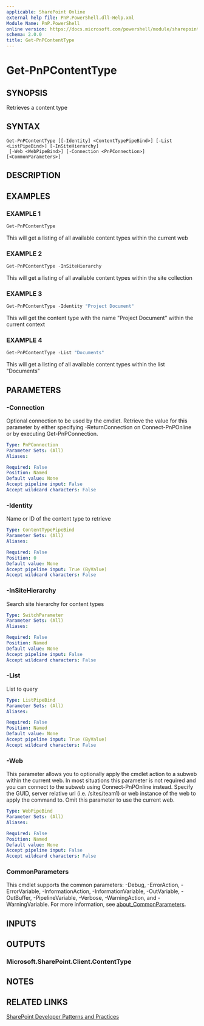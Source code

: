 ```yaml
---
applicable: SharePoint Online
external help file: PnP.PowerShell.dll-Help.xml
Module Name: PnP.PowerShell
online version: https://docs.microsoft.com/powershell/module/sharepoint-pnp/get-pnpcontenttype
schema: 2.0.0
title: Get-PnPContentType
---
```


# Get-PnPContentType

## SYNOPSIS
Retrieves a content type

## SYNTAX

```
Get-PnPContentType [[-Identity] <ContentTypePipeBind>] [-List <ListPipeBind>] [-InSiteHierarchy]
 [-Web <WebPipeBind>] [-Connection <PnPConnection>] [<CommonParameters>]
```

## DESCRIPTION

## EXAMPLES

### EXAMPLE 1
```powershell
Get-PnPContentType
```

This will get a listing of all available content types within the current web

### EXAMPLE 2
```powershell
Get-PnPContentType -InSiteHierarchy
```

This will get a listing of all available content types within the site collection

### EXAMPLE 3
```powershell
Get-PnPContentType -Identity "Project Document"
```

This will get the content type with the name "Project Document" within the current context

### EXAMPLE 4
```powershell
Get-PnPContentType -List "Documents"
```

This will get a listing of all available content types within the list "Documents"

## PARAMETERS

### -Connection
Optional connection to be used by the cmdlet. Retrieve the value for this parameter by either specifying -ReturnConnection on Connect-PnPOnline or by executing Get-PnPConnection.

```yaml
Type: PnPConnection
Parameter Sets: (All)
Aliases:

Required: False
Position: Named
Default value: None
Accept pipeline input: False
Accept wildcard characters: False
```

### -Identity
Name or ID of the content type to retrieve

```yaml
Type: ContentTypePipeBind
Parameter Sets: (All)
Aliases:

Required: False
Position: 0
Default value: None
Accept pipeline input: True (ByValue)
Accept wildcard characters: False
```

### -InSiteHierarchy
Search site hierarchy for content types

```yaml
Type: SwitchParameter
Parameter Sets: (All)
Aliases:

Required: False
Position: Named
Default value: None
Accept pipeline input: False
Accept wildcard characters: False
```

### -List
List to query

```yaml
Type: ListPipeBind
Parameter Sets: (All)
Aliases:

Required: False
Position: Named
Default value: None
Accept pipeline input: True (ByValue)
Accept wildcard characters: False
```

### -Web
This parameter allows you to optionally apply the cmdlet action to a subweb within the current web. In most situations this parameter is not required and you can connect to the subweb using Connect-PnPOnline instead. Specify the GUID, server relative url (i.e. /sites/team1) or web instance of the web to apply the command to. Omit this parameter to use the current web.

```yaml
Type: WebPipeBind
Parameter Sets: (All)
Aliases:

Required: False
Position: Named
Default value: None
Accept pipeline input: False
Accept wildcard characters: False
```

### CommonParameters
This cmdlet supports the common parameters: -Debug, -ErrorAction, -ErrorVariable, -InformationAction, -InformationVariable, -OutVariable, -OutBuffer, -PipelineVariable, -Verbose, -WarningAction, and -WarningVariable. For more information, see [about_CommonParameters](http://go.microsoft.com/fwlink/?LinkID=113216).

## INPUTS

## OUTPUTS

### Microsoft.SharePoint.Client.ContentType

## NOTES

## RELATED LINKS

[SharePoint Developer Patterns and Practices](https://aka.ms/sppnp)